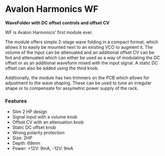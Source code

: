 # Avalon Harmonics WF

**WaveFolder with DC offset controls and offset CV**

WF is Avalon Harmonics' first module ever.

The module offers simple 2-stage wave folding in a compact format, which allows it to easily be mounted next to an existing VCO to augment it. The volume of the input can be attenuated and an additional offset CV can be fed and attenuated which can either be used as a way of modulating the DC offset or as an additional waveform mixed with the input signal. A static DC offset can also be added using the third knob.

Additionally, the module has two trimmers on the PCB which allows for adjustment to the wave shaping. These can be used to tune an irregular shape or to compensate for assymetric power supply of the rack.

### Features

* Slim 2 HP design
* Signal input with a volume knob
* Offset CV with an attenuation knob
* Static DC offset knob
* Wrong polarity protection
* Size: 2HP
* Depth: 69mm
* Power: +12V: 9mA, -12V: 9mA